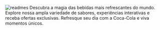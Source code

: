 ![readmes](https://github.com/m4riah/CocaCola---Landing-Page/assets/97889961/9883548d-e245-4c58-9cc7-7237d148bd4e)
Descubra a magia das bebidas mais refrescantes do mundo. Explore nossa ampla variedade de sabores, experiências interativas e receba ofertas exclusivas. Refresque seu dia com a Coca-Cola e viva momentos únicos.
